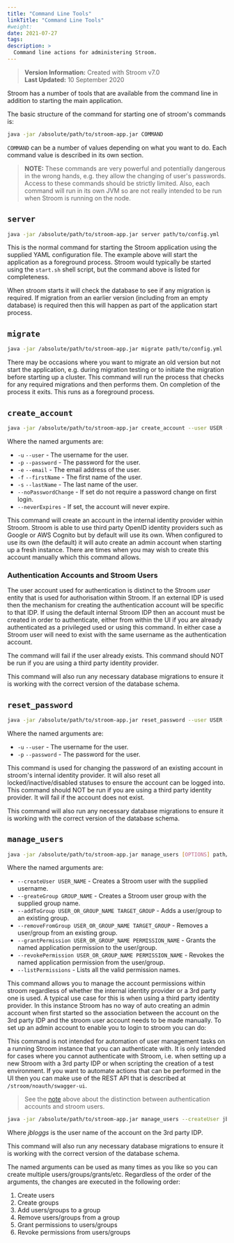 ```yaml
---
title: "Command Line Tools"
linkTitle: "Command Line Tools"
#weight:
date: 2021-07-27
tags: 
description: >
  Command line actions for administering Stroom.
---
```


> **Version Information:** Created with Stroom v7.0  
> **Last Updated:** 10 September 2020  

Stroom has a number of tools that are available from the command line in addition to starting the main application.

The basic structure of the command for starting one of stroom's commands is:

```bash
java -jar /absolute/path/to/stroom-app.jar COMMAND
```

`COMMAND` can be a number of values depending on what you want to do.
Each command value is described in its own section.

> **NOTE:** These commands are very powerful and potentially dangerous in the wrong hands, e.g. they allow the changing of user's passwords.
> Access to these commands should be strictly limited.
> Also, each command will run in its own JVM so are not really intended to be run when Stroom is running on the node.

## `server`

```bash
java -jar /absolute/path/to/stroom-app.jar server path/to/config.yml
```

This is the normal command for starting the Stroom application using the supplied YAML configuration file.
The example above will start the application as a foreground process.
Stroom would typically be started using the `start.sh` shell script, but the command above is listed for completeness.

When stroom starts it will check the database to see if any migration is required.
If migration from an earlier version (including from an empty database) is required then this will happen as part of the application start process.


## `migrate`

```bash
java -jar /absolute/path/to/stroom-app.jar migrate path/to/config.yml
```

There may be occasions where you want to migrate an old version but not start the application, e.g. during migration testing or to initiate the migration before starting up a cluster.
This command will run the process that checks for any required migrations and then performs them.
On completion of the process it exits.
This runs as a foreground process.


## `create_account`

```bash
java -jar /absolute/path/to/stroom-app.jar create_account --user USER --password PASSWORD [OPTIONS] path/to/config.yml
```
Where the named arguments are:

* `-u` `--user` - The username for the user.
* `-p` `--password` - The password for the user.
* `-e` `--email` - The email address of the user.
* `-f` `--firstName` - The first name of the user.
* `-s` `--lastName` - The last name of the user.
* `--noPasswordChange` - If set do not require a password change on first login.
* `--neverExpires` - If set, the account will never expire.

This command will create an account in the internal identity provider within Stroom.
Stroom is able to use third party OpenID identity providers such as Google or AWS Cognito but by default will use its own.
When configured to use its own (the default) it will auto create an admin account when starting up a fresh instance.
There are times when you may wish to create this account manually which this command allows.

### Authentication Accounts and Stroom Users
The user account used for authentication is distinct to the Stroom _user_ entity that is used for authorisation within Stroom.
If an external IDP is used then the mechanism for creating the authentication account will be specific to that IDP.
If using the default internal Stroom IDP then an account must be created in order to authenticate, either from within the UI if you are already authenticated as a privileged used or using this command.
In either case a Stroom user will need to exist with the same username as the authentication account.

The command will fail if the user already exists.
This command should NOT be run if you are using a third party identity provider.

This command will also run any necessary database migrations to ensure it is working with the correct version of the database schema.


## `reset_password`

```bash
java -jar /absolute/path/to/stroom-app.jar reset_password --user USER --password PASSWORD path/to/config.yml
```
Where the named arguments are:

* `-u` `--user` - The username for the user.
* `-p` `--password` - The password for the user.

This command is used for changing the password of an existing account in stroom's internal identity provider.
It will also reset all locked/inactive/disabled statuses to ensure the account can be logged into.
This command should NOT be run if you are using a third party identity provider.
It will fail if the account does not exist.

This command will also run any necessary database migrations to ensure it is working with the correct version of the database schema.


## `manage_users`

```bash
java -jar /absolute/path/to/stroom-app.jar manage_users [OPTIONS] path/to/config.yml
```
Where the named arguments are:

* `--createUser USER_NAME` - Creates a Stroom user with the supplied username.
* `--greateGroup GROUP_NAME` - Creates a Stroom user group with the supplied group name.
* `--addToGroup USER_OR_GROUP_NAME TARGET_GROUP` - Adds a user/group to an existing group.
* `--removeFromGroup USER_OR_GROUP_NAME TARGET_GROUP` - Removes a user/group from an existing group.
* `--grantPermission USER_OR_GROUP_NAME PERMISSION_NAME` - Grants the named application permission to the user/group.
* `--revokePermission USER_OR_GROUP_NAME PERMISSION_NAME` - Revokes the named application permission from the user/group.
* `--listPermissions` - Lists all the valid permission names.

This command allows you to manage the account permissions within stroom regardless of whether the internal identity provider or a 3rd party one is used.
A typical use case for this is when using a third party identity provider.
In this instance Stroom has no way of auto creating an admin account when first started so the association between the account on the 3rd party IDP and the stroom user account needs to be made manually.
To set up an admin account to enable you to login to stroom you can do:

This command is not intended for automation of user management tasks on a running Stroom instance that you can authenticate with.
It is only intended for cases where you cannot authenticate with Stroom, i.e. when setting up a new Stroom with a 3rd party IDP or when scripting the creation of a test environment.
If you want to automate actions that can be performed in the UI then you can make use of the REST API that is described at `/stroom/noauth/swagger-ui`.

> See the [note](#authentication-accounts-and-stroom-users) above about the distinction between authentication accounts and stroom users.

```bash
java -jar /absolute/path/to/stroom-app.jar manage_users --createUser jbloggs --createGroup Administrators --addToGroup jbloggs Administrators --grantPermission Administrators "Administrator" path/to/config.yml
```

Where _jbloggs_ is the user name of the account on the 3rd party IDP.

This command will also run any necessary database migrations to ensure it is working with the correct version of the database schema.

The named arguments can be used as many times as you like so you can create multiple users/groups/grants/etc.
Regardless of the order of the arguments, the changes are executed in the following order:

1. Create users
1. Create groups
1. Add users/groups to a group
1. Remove users/groups from a group
1. Grant permissions to users/groups
1. Revoke permissions from users/groups


